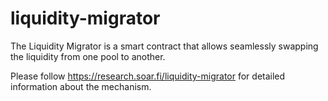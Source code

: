 # liquidity-migrator

The Liquidity Migrator is a smart contract that allows seamlessly swapping the liquidity from one pool to another. 

Please follow https://research.soar.fi/liquidity-migrator for detailed information about the mechanism.
